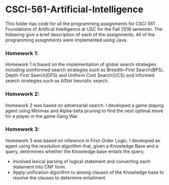 # CSCI-561-Artificial-Intelligence

This folder has code for all the programming assignments for CSCI 561 Foundations of Artifical Intelligence at USC for the Fall 2016 semester. The following give a brief description of each of the assignments. All of the programming assignments were implemented using Java. 

### Homework 1:
Homework 1 is based on the implementation of global search strategies including uninformed search strategies such as Breadth-First Search(BFS), Depth-First Search(DFS) and Uniform Cost Search(UCS) and informed search strategies such as AStar heuristic search.
            
### Homework 2:
Homework 2 was based on adversarial search. I developed a game playing agent using Minimax and Alpha-beta pruning to find the next optimal move for a player in the game Gang War.
            
### Homework 3:
Homework 3 was based on inference in First-Order Logic. I developed an agent using the resolution algorithm that, given a Knowledge Base and a query, determines whether the Knowledge base entails the query.
* Involved lexical parsing of logical statement and converting each statement into CNF form.
* Apply unification algorithm to among clauses of the Knowledge base to resolve the clauses to determine entailment
